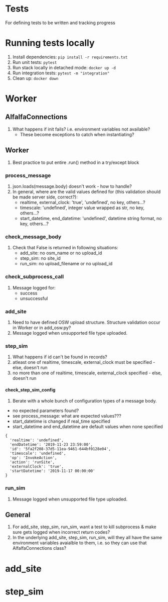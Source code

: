 # Tests
For defining tests to be written and tracking progress

# Running tests locally
1. Install dependencies:  `pip install -r requirements.txt`
2. Run unit tests: `pytest`
3. Run stack locally in detached mode: `docker up -d`
4. Run integration tests: `pytest -m "integration"`
5. Clean up: `docker down`


# Worker
## AlfalfaConnections
1. What happens if init fails? i.e. environment variables not available?
    - These become exceptions to catch when instantiating?

## Worker
1. Best practice to put entire .run() method in a try/except block

### process_message
1. json.loads(message.body) doesn't work - how to handle?
2. In general, where are the valid values defined for (this validation should be made server side, correct?):
    - realtime, external_clock: 'true', 'undefined', no key, others...?
    - timescale: 'undefined', integer value wrapped as str, no key, others...?
    - start_datetime, end_datetime: 'undefined', datetime string format, no key, others...?

### check_message_body
1. Check that False is returned in following situations:
    - add_site: no osm_name or no upload_id
    - step_sim: no site_id
    - run_sim: no upload_filename or no upload_id

### check_subprocess_call
1. Message logged for:
    - success
    - unsuccessful

### add_site
1. Need to have defined OSW upload structure.  Structure validation occur in Worker or in add_osw.py?
1. Message logged when unsupported file type uploaded.

### step_sim
1. What happens if id can't be found in records?
1. atleast one of realtime, timescale, external_clock must be specified - else, doesn't run
1. no more than one of realtime, timescale, external_clock specified - else, doesn't run

#### check_step_sim_config
1. Berate with a whole bunch of configuration types of a message body.
- no expected parameters found?
- see process_message: what are expected values???
- start_datetime is changed if real_time specified
- start_datetime and end_datetime are default values when none specified
```
{
  'realtime': 'undefined',
  'endDatetime': '2019-11-23 23:59:00',
  'id': '5fa2f208-37d5-11ea-9461-644bf0128e04',
  'timescale': 'undefined',
  'op': 'InvokeAction',
  'action': 'runSite',
  'externalClock': 'true',
  'startDatetime': '2019-11-17 00:00:00'
}
```

### run_sim
1. Message logged when unsupported file type uploaded.

## General
1. For add_site, step_sim, run_sim, want a test to kill subprocess & make sure gets logged when incorrect return codes?
2. In the underlying add_site, step_sim, run_sim, will they all have the same environment variables avaialble to them, i.e. so they can use that AlfalfaConnections class?

# add_site

# step_sim

